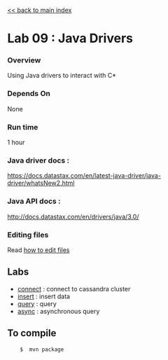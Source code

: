 <link rel='stylesheet' href='../assets/css/main.css'/>

[<< back to main index](../README.md) 

Lab 09 : Java Drivers
====================

### Overview
Using Java drivers to interact with C*

### Depends On 
None

### Run time
1 hour


### Java driver docs :
https://docs.datastax.com/en/latest-java-driver/java-driver/whatsNew2.html

### Java API docs :
http://docs.datastax.com/en/drivers/java/3.0/

### Editing files
Read [how to edit files](../edit-files.md)

## Labs
- [connect](9.1-connect.md)  : connect to cassandra cluster
- [insert](9.2-insert.md)  : insert data
- [query](9.3-query.md)  : query
- [async](9.4-async.md)  : asynchronous query

## To compile
```
    $  mvn package
```
